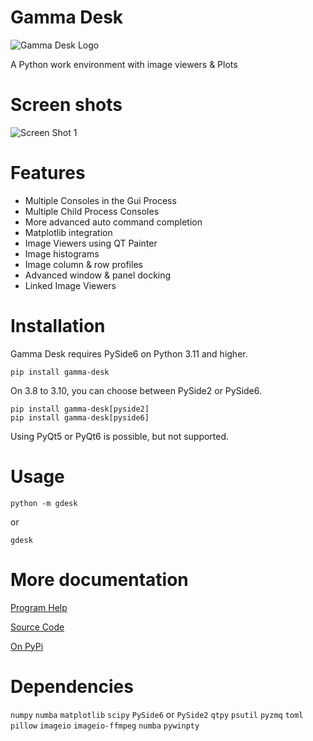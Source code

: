 # Gamma Desk

![Gamma Desk Logo](https://github.com/thocoo/gamma-desk/raw/main/gdesk/resources/logo/logo_128px.png)

A Python work environment with image viewers & Plots


# Screen shots

![Screen Shot 1](https://github.com/thocoo/gamma-desk/raw/main/doc/sphinx/source/figures/screenshot_01.jpg)


# Features

- Multiple Consoles in the Gui Process
- Multiple Child Process Consoles
- More advanced auto command completion
- Matplotlib integration
- Image Viewers using QT Painter
- Image histograms
- Image column & row profiles
- Advanced window & panel docking
- Linked Image Viewers


# Installation

Gamma Desk requires PySide6 on Python 3.11 and higher.

    pip install gamma-desk

On 3.8 to 3.10, you can choose between PySide2 or PySide6.

    pip install gamma-desk[pyside2] 
    pip install gamma-desk[pyside6] 

Using PyQt5 or PyQt6 is possible, but not supported.


# Usage

    python -m gdesk
  
or

    gdesk
  

# More documentation

[Program Help](https://thocoo.github.io/gdesk-data/docs)

[Source Code](https://github.com/thocoo/gamma-desk)

[On PyPi](https://pypi.org/project/gamma-desk)


# Dependencies 

`numpy`
`numba`
`matplotlib`
`scipy`
`PySide6` or `PySide2`
`qtpy`
`psutil`
`pyzmq`
`toml`
`pillow`
`imageio`
`imageio-ffmpeg`
`numba`
`pywinpty`

